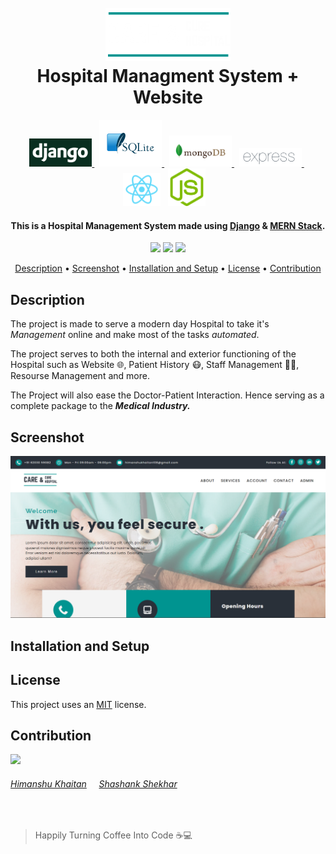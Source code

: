 <h1 align="center">
  <br>
  <a><img src="./brand/Logo Dark Crop Short.png" width="200"></a>
  <br>  
  Hospital Managment System + Website
  <br>
</h1>
<p align="center">

<a href="https://www.djangoproject.com/">
<img src="./images/django.png" width="100">
</a>&nbsp;
<a href="https://www.sqlite.org/index.html">
<img src="./images/sqlite.png" width="100">
</a>
&nbsp;
<a href="https://www.mongodb.com/">
<img src="./images/mongodb.png" width="100">
</a>&nbsp;
<a href="https://expressjs.com/">
<img src="./images/expressjs.png" width="100">
</a>
&nbsp;
<a href="https://reactjs.org/"><img src="./images/reactjs.png" width="60"></a>
  &nbsp;
<a href="https://nodejs.org/en/"><img src="./images/nodejs.png" width="60"></a>
&nbsp;&nbsp;

</p>
<h4 align="center">This is a Hospital Management System made using <a href="https://www.djangoproject.com/" target="_blank">Django</a> & <a href="https://www.mongodb.com/mern-stack" target="_blank">MERN Stack</a>.</h4>

<p align="center">
  <a >
    <img src="https://img.shields.io/badge/dependencies-up%20to%20date-brightgreen.svg">
       
  </a>
  <a href="https://github.com/rishav4101/eth-supplychain-dapp/issues"><img src="https://img.shields.io/github/issues/rishav4101/eth-supplychain-dapp.svg"></a>
  
  <a href="https://opensource.org/licenses/MIT">
    <img src="https://img.shields.io/badge/license-MIT-green.svg">
  </a>
</p>

<p align="center">
  <a href="#description">Description</a> •
  <a href="#screenshot">Screenshot</a> •
  <a href="#installation-and-setup">Installation and Setup</a> • 
  <a href="#license">License</a> • <a href="#contribution">Contribution</a>
</p>

## Description

The project is made to serve a modern day Hospital to take it's *Management* online and make most of the tasks *automated*. 

The project serves to both the internal and exterior functioning of the Hospital such as Website 🌐, Patient History 😷, Staff Management 👨‍🔬, Resourse Management and more.

The Project will also ease the Doctor-Patient Interaction. Hence serving as a complete package to the ***Medical Industry.***

## Screenshot
<img src="./images/main.png">

## Installation and Setup

## License
This project uses an [MIT](https://opensource.org/licenses/MIT) license.

## Contribution
<p><a href="https://github.com/himakhaitan/Hospital-Management-System/graphs/contributors">
  <img src="https://contrib.rocks/image?repo=himakhaitan/Hospital-Management-System" />
</a>

###### [Himanshu Khaitan](https://www.linkedin.com/in/himanshu-khaitan) &nbsp; &nbsp; [Shashank Shekhar](https://www.linkedin.com/in/shashankshekhar-725/)
</p>

<br>

> Happily Turning Coffee Into Code ☕💻
